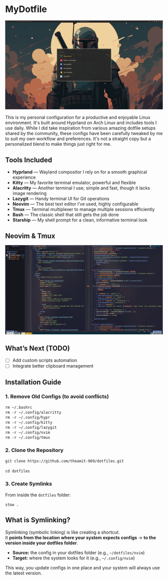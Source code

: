 # MyDotfile

![My Homescreen](images/Desktop.png)

This is my personal configuration for a productive and enjoyable Linux environment. It's built around Hyprland on Arch Linux and includes tools I use daily. While I did take inspiration from various amazing dotfile setups shared by the community, these configs have been carefully tweaked by me to suit my own workflow and preferences. It's not a straight copy but a personalized blend to make things just right for me.

## Tools Included

- **Hyprland** — Wayland compositor I rely on for a smooth graphical experience
- **Kitty** — My favorite terminal emulator, powerful and flexible
- **Alacritty** — Another terminal I use; simple and fast, though it lacks image rendering
- **Lazygit** — Handy terminal UI for Git operations
- **Neovim** — The best text editor I’ve used, highly configurable
- **Tmux** — Terminal multiplexer to manage multiple sessions efficiently
- **Bash** — The classic shell that still gets the job done
- **Starship** — My shell prompt for a clean, informative terminal look

## Neovim & Tmux

![My Neovim Setup](images/neovim_setup.png)

## What’s Next (TODO)

- [ ] Add custom scripts automation
- [ ] Integrate better clipboard management

## Installation Guide

### 1. Remove Old Configs (to avoid conflicts)

```
rm ~/.bashrc
rm -r ~/.config/alacritty
rm -r ~/.config/hypr
rm -r ~/.config/kitty
rm -r ~/.config/lazygit
rm -r ~/.config/nvim
rm -r ~/.config/tmux
```

### 2. Clone the Repository

```
git clone https://github.com/theamit-969/dotfiles.git

cd dotfiles
```

### 3. Create Symlinks

From inside the `dotfiles` folder:

```
stow .
```

## What is Symlinking?

Symlinking (symbolic linking) is like creating a shortcut.  
It **points from the location where your system expects configs** → **to the version inside your dotfiles folder**.

- **Source:** the config in your dotfiles folder (e.g., `~/dotfiles/nvim`)
- **Target:** where the system looks for it (e.g., `~/.config/nvim`)

This way, you update configs in one place and your system will always use the latest version.
